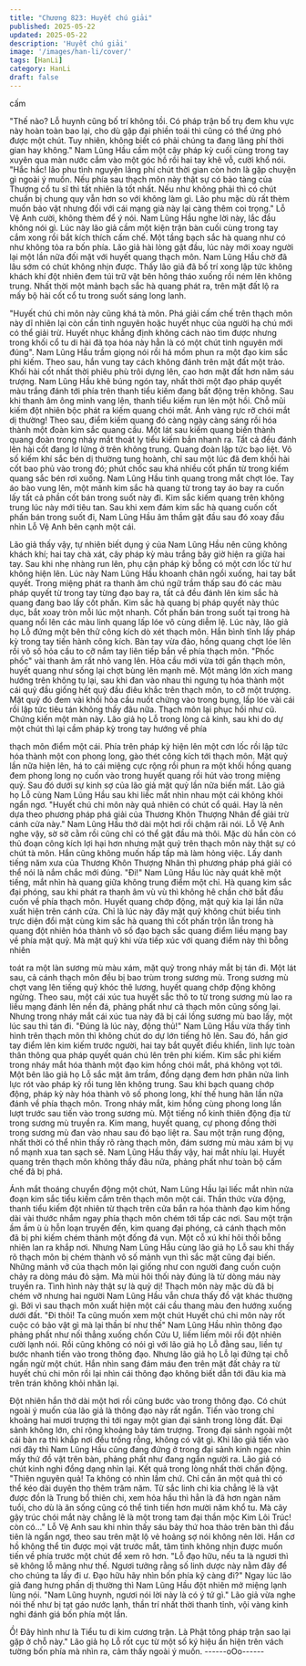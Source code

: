 ```yaml
---
title: "Chương 823: Huyết chú giải"
published: 2025-05-22
updated: 2025-05-22
description: 'Huyết chú giải'
image: '/images/han-li/cover/'
tags: [HanLi]
category: HanLi
draft: false
---
```


cấm

"Thế nào? Lỗ huynh cũng bố trí không tồi. Có pháp trận bố trụ
đem khu vực này hoàn toàn bao lại, cho dù gặp đại phiền toái thì
cũng có thể ứng phó được một chút. Tuy nhiên, không biết có phải
chúng ta đang lãng phí thời gian hay không." Nam Lũng Hầu cầm
một cây pháp kỳ cuối cùng trong tay xuyên qua màn nước cắm
vào một góc hồ rồi hai tay khẽ vỗ, cười khổ nói.
"Hắc hắc! lão phu tình nguyện lãng phí chút thời gian còn hơn là
gặp chuyện gì ngoài ý muốn. Nếu phía sau thạch môn này thật sự
có bảo tàng của Thượng cổ tu sĩ thì tất nhiên là tốt nhất. Nếu như
không phải thì có chút chuẩn bị chung quy vẫn hơn so với không
làm gì. Lão phu mặc dù rất thèm muốn bảo vật nhưng đối với cái
mạng già này lại càng thêm coi trọng." Lỗ Vệ Anh cười, không
thèm để ý nói.
Nam Lũng Hầu nghe lời này, lắc đầu không nói gì.
Lúc này lão giả cầm một kiện trận bàn cuối cùng trong tay cắm
xong rồi bắt kích thích cấm chế. Một tầng bạch sắc hà quang như
có như không tỏa ra bốn phía.
Lão giả hài lòng gật đầu, lúc này mới xoay người lại một lần nữa
đối mặt với huyết quang thạch môn.
Nam Lũng Hầu chờ đã lâu sớm có chút không nhịn được. Thấy
lão giả đã bố trí xong lập tức không khách khí đột nhiên đem túi
trữ vật bên hông tháo xuống rồi ném lên không trung.
Nhất thời một mảnh bạch sắc hà quang phát ra, trên mặt đất lộ ra
mấy bộ hài cốt cổ tu trong suốt sáng long lanh.

"Huyết chú chi môn này cũng khá tà môn. Phá giải cấm chế trên
thạch môn này dĩ nhiên lại còn cần tinh nguyên hoặc huyết nhục
của người hạ chú mới có thể giải trừ. Huyết nhục khẳng định
không cách nào tìm được nhưng trong khối cổ tu di hài đã tọa hóa
này hẳn là có một chút tinh nguyên mới đúng". Nam Lũng Hầu
trầm giọng nói rồi há mồm phun ra một đạo kim sắc phi kiếm.
Theo sau, hắn vung tay cách không đánh trên mặt đất một trảo.
Khối hài cốt nhất thời phiêu phù trôi dựng lên, cao hơn mặt đất
hơn năm sáu trượng.
Nam Lũng Hầu khẽ búng ngón tay, nhất thời một đạo pháp quyết
màu trắng đánh tới phía trên thanh tiểu kiếm đang bất động trên
không.
Sau khi thanh âm ông minh vang lên, thanh tiểu kiếm run lên một
hồi. Chỗ mũi kiếm đột nhiên bộc phát ra kiếm quang chói mắt.
Ánh vàng rực rỡ chói mắt dị thường!
Theo sau, điểm kiếm quang đó càng ngày càng sáng rồi hóa
thành một đoàn kim sắc quang cầu.
Một lát sau kiếm quang biến thành quang đoàn trong nháy mắt
thoát ly tiểu kiếm bắn nhanh ra. Tất cả đều đánh lên hài cốt đang
lơ lửng ở trên không trung. Quang đoàn lập tức bạo liệt.
Vô số kiếm khí sắc bén dị thường tung hoành, chỉ sau một lúc đã
đem khối hài cốt bao phủ vào trong đó; phút chốc sau khá nhiều
cốt phấn từ trong kiếm quang sắc bén rơi xuống.
Nam Lũng Hầu tinh quang trong mắt chợt lóe. Tay áo bào vung
lên, một mảnh kim sắc hà quang từ trong tay áo bay ra cuốn lấy
tất cả phần cốt bán trong suốt này đi.
Kim sắc kiếm quang trên không trung lúc này mới tiêu tan.
Sau khi xem đám kim sắc hà quang cuốn cốt phấn bán trong suốt
đi, Nam Lũng Hầu âm thầm gật đầu sau đó xoay đầu nhìn Lỗ Vệ
Anh bên cạnh một cái.

Lão giả thấy vậy, tự nhiên biết dụng ý của Nam Lũng Hầu nên
cũng không khách khí; hai tay chà xát, cây pháp kỳ màu trắng bây
giờ hiện ra giữa hai tay.
Sau khi nhẹ nhàng run lên, phụ cận pháp kỳ bỗng có một cơn lốc
từ hư không hiện lên.
Lúc này Nam Lũng Hầu khoanh chân ngồi xuống, hai tay bắt
quyết. Trong miệng phát ra thanh âm chú ngữ trầm thấp sau đó
các màu pháp quyết từ trong tay từng đạo bay ra, tất cả đều đánh
lên kim sắc hà quang đang bao lấy cốt phấn.
Kim sắc hà quang bị pháp quyết này thúc dục, bắt xoay tròn mỗi
lúc một nhanh.
Cốt phấn bán trong suốt tại trong hà quang nổi lên các màu linh
quang lấp lóe vô cùng diễm lệ.
Lúc này, lão giả họ Lỗ đứng một bên thử công kích dò xét thạch
môn.
Hắn bình tĩnh lấy pháp kỳ trong tay tiến hành công kích. Bàn tay
vừa đảo, hồng quang chợt lóe lên rồi vô số hỏa cầu to cỡ nắm tay
liên tiếp bắn về phía thạch môn.
"Phốc phốc" vài thanh âm rất nhỏ vang lên.
Hỏa cầu mới vừa tới gần thạch môn, huyết quang như sống lại
chợt bùng lên mạnh mẽ. Một mảng lớn xích mang hướng trên
không tụ lại, sau khi đan vào nhau thì ngưng tụ hóa thành một cái
quỷ đầu giống hết quỷ đầu điêu khắc trên thạch môn, to cỡ một
trượng.
Mặt quỷ đó đem vài khối hỏa cầu nuốt chửng vào trong bụng, lấp
lóe vài cái rồi lập tức tiêu tán không thấy đâu nữa. Thạch môn lại
phục hồi như cũ.
Chứng kiến một màn này. Lão giả họ Lỗ trong lòng cả kinh, sau
khi do dự một chút thì lại cầm pháp kỳ trong tay hướng về phía

thạch môn điểm một cái.
Phía trên pháp kỳ hiện lên một cơn lốc rồi lập tức hóa thành một
con phong long, gào thét công kích tới thạch môn.
Mặt quỷ lần nữa hiện lên, há to cái miệng cực rộng rồi phun ra
một khối hồng quang đem phong long nọ cuốn vào trong huyết
quang rồi hút vào trong miệng quỷ. Sau đó dưới sự kinh sợ của
lão giả mặt quỷ lần nữa biến mất.
Lão giả họ Lỗ cùng Nam Lũng Hầu sau khi liếc mắt nhìn nhau một
cái không khỏi ngẩn ngơ.
"Huyết chú chi môn này quả nhiên có chút cổ quái. Hay là nên
dựa theo phương pháp phá giải của Thương Khôn Thượng Nhân
để giải trừ cánh cửa này." Nam Lũng Hầu thở dài một hơi rồi
chậm rãi nói.
Lỗ Vệ Anh nghe vậy, sờ sờ cằm rồi cũng chỉ có thể gật đầu mà
thôi.
Mặc dù hắn còn có thủ đoạn công kích lợi hại hơn nhưng mặt quỷ
trên thạch môn này thật sự có chút tà môn. Hắn cũng không
muốn hấp tấp mà làm hỏng việc. Lấy danh tiếng năm xưa của
Thương Khôn Thượng Nhân thì phương pháp phá giải có thể nói
là nắm chắc mới đúng.
"Đi!" Nam Lũng Hầu lúc này quát khẽ một tiếng, mắt nhìn hà
quang giữa không trung điểm một chỉ.
Hà quang kim sắc đại phóng, sau khi phát ra thanh âm vù vù thì
không hê chần chờ bắt đầu cuốn về phía thạch môn.
Huyết quang chớp động, mặt quỷ kia lại lần nữa xuất hiện trên
cánh cửa. Chỉ là lúc này đây mặt quỷ không chút biểu tình trực
diện đổi mặt cùng kim sắc hà quang thì cốt phấn trộn lẫn trong hà
quang đột nhiên hóa thành vô số đạo bạch sắc quang điểm liều
mạng bay về phía mặt quỷ.
Mà mặt quỷ khi vừa tiếp xúc với quang điểm này thì bỗng nhiên

toát ra một làn sương mù màu xám, mặt quỷ trong nháy mắt bị
tán đi. Một lát sau, cả cánh thạch môn đều bị bao trùm trong
sương mù.
Trong sương mù chợt vang lên tiếng quỷ khóc thê lương, huyết
quang chớp động không ngừng. Theo sau, một cái xúc tua huyết
sắc thô to từ trong sương mù lao ra liều mạng đánh lên nền đá,
phảng phất như cả thạch môn cũng sống lại. Nhưng trong nháy
mắt cái xúc tua này đã bị cái lồng sương mù bao lấy, một lúc sau
thì tán đi.
"Đúng là lúc này, động thủ!" Nam Lũng Hầu vừa thấy tình hình
trên thạch môn thì không chút do dự lớn tiếng hô lên.
Sau đó, hắn giơ tay điểm lên kim kiếm trước người, hai tay bắt
quyết điều khiển, linh lực toàn thân thông qua pháp quyết quán
chú lên trên phi kiếm.
Kim sắc phi kiếm trong nháy mắt hóa thành một đạo kim hồng
chói mắt, phá không vọt tới.
Một bên lão giả họ Lỗ sắc mặt âm trầm, đồng dạng đem hơn
phân nửa linh lực rót vào pháp kỳ rồi tung lên không trung.
Sau khi bạch quang chớp động, pháp kỳ này hóa thành vô số
phong long, khí thế hung hãn lần nữa đánh về phía thạch môn.
Trong nháy mắt, kim hồng cùng phong long lần lượt trước sau
tiến vào trong sương mù.
Một tiếng nổ kinh thiên động địa từ trong sương mù truyền ra. Kim
mang, huyết quang, cự phong đồng thời trong sương mù đan vào
nhau sau đó bạo liệt ra.
Sau một trận rung động, nhất thời có thể nhìn thấy rõ ràng thạch
môn, đám sương mù màu xám bị vụ nổ mạnh xua tan sạch sẽ.
Nam Lũng Hầu thấy vậy, hai mắt nhíu lại.
Huyết quang trên thạch môn không thấy đâu nữa, phảng phất
như toàn bộ cấm chế đã bị phá.

Ánh mắt thoáng chuyển động một chút, Nam Lũng Hầu lại liếc
mắt nhìn nửa đoạn kim sắc tiểu kiếm cắm trên thạch môn một cái.
Thần thức vừa động, thanh tiểu kiếm đột nhiên từ thạch trên cửa
bắn ra hóa thành đạo kim hồng dài vài thước nhắm ngay phía
thạch môn chém tới tấp các nơi.
Sau một trận ầm ầm ù ù hỗn loạn truyền đến, kim quang đại
phóng, cả cánh thạch môn đã bị phi kiếm chém thành một đống
đá vụn.
Một cỗ xú khí hôi thối bỗng nhiên lan ra khắp nơi.
Nhưng Nam Lũng Hầu cùng lão giả họ Lỗ sau khi thấy rõ thạch
môn bị chém thành vô số mảnh vụn thì sắc mặt cũng đại biến.
Những mảnh vỡ của thạch môn lại giống như con người đang
cuồn cuộn chảy ra dòng máu đỏ sậm. Mà mùi hôi thối này đúng là
từ dòng máu này truyền ra.
Tình hình này thật sự là quỷ dị!
Thạch môn này mặc dù đã bị chém vỡ nhưng hai người Nam
Lũng Hầu vẫn chưa thấy đồ vật khác thường gì. Bởi vì sau thạch
môn xuất hiện một cái cầu thang màu đen hướng xuống dưới đất.
"Đi thôi! Ta cũng muốn xem một chút Huyết chú chi môn này rốt
cuộc có bảo vật gì mà lại thần bí như thế" Nam Lũng Hầu nhìn
thông đạo phảng phất như nối thẳng xuống chốn Cửu U, liếm liếm
môi rồi đột nhiên cười lạnh nói.
Rồi cũng không có nói gì với lão giả họ Lỗ đằng sau, liền tự bước
nhanh tiến vào trong thông đạo.
Nhưng lão giả họ Lỗ lại đứng tại chỗ ngần ngừ một chút.
Hắn nhìn sang đám máu đen trên mặt đất chảy ra từ huyết chú
chi môn rồi lại nhìn cái thông đạo không biết dẫn tới đâu kia mà
trên trán không khỏi nhăn lại.

Đột nhiên hắn thở dài một hơi rồi cũng bước vào trong thông đạo.
Có chút ngoài ý muốn của lão giả là thông đạo này rất ngắn. Tiến
vào trong chỉ khoảng hai mươi trượng thì tới ngay một gian đại
sảnh trong lòng đất.
Đại sảnh không lớn, chỉ rộng khoảng bảy tám trượng.
Trong đại sảnh ngoài một cái bàn ra thì khắp nơi đều trống rỗng,
không có vật gì.
Khi lão giả tiến vào nơi đây thì Nam Lũng Hầu cũng đang đứng ở
trong đại sảnh kinh ngạc nhìn mấy thứ đồ vật trên bàn, phảng
phất như đang ngẩn người ra.
Lão giả có chút kinh nghi đồng dạng nhìn lại. Kết quả trong lòng
nhất thời chấn động.
"Thiên nguyên quả! Ta không có nhìn lầm chứ. Chỉ cần ăn một
quả thì có thể kéo dài duyên thọ thêm trăm năm. Tử sắc linh chi
kia chẳng lẽ là vật được đồn là Trung bổ thiên chi, xem hỏa hầu
thì hẳn là đã hơn ngàn năm tuổi, cho dù là ăn sống cũng có thể
tinh tiến hơn mười năm khổ tu. Mà cây gậy trúc chói mắt này
chẳng lẽ là một trong tam đại thần mộc Kim Lôi Trúc! còn có..." Lỗ
Vệ Anh sau khi nhìn thấy sáu bảy thứ hoa thảo trên bàn thì đầu
tiên là ngẩn ngơ, theo sau trên mặt lộ vẻ hoảng sợ nói không nên
lời. Hắn cơ hồ không thể tin được mọi vật trước mắt, tâm tình
không nhịn được muốn tiến về phía trước một chút để xem rõ
hơn.
"Lỗ đạo hữu, nếu ta là ngươi thì sẽ không lỗ mãng như thế. Ngươi
tưởng rằng số linh dược này nằm đây để cho chúng ta lấy đi ư.
Đạo hữu hãy nhìn bốn phía kỹ càng đi?" Ngay lúc lão giả đang
hưng phấn dị thường thì Nam Lũng Hầu đột nhiên mở miệng lạnh
lùng nói.
"Nam Lũng huynh, ngươi nói lời này là có ý tứ gì." Lão giả vừa
nghe nói thế như bị tạt gáo nước lạnh, thần trí nhất thời thanh
tỉnh, vội vàng kinh nghi đánh giá bốn phía một lần.

Ồ! Đây hình như là Tiểu tu di kim cương trận. Là Phật tông pháp
trận sao lại gặp ở chỗ này." Lão giả họ Lỗ rốt cục từ một số ký
hiệu ẩn hiện trên vách tường bốn phía mà nhìn ra, cảm thấy
ngoài ý muốn.
------oOo------
